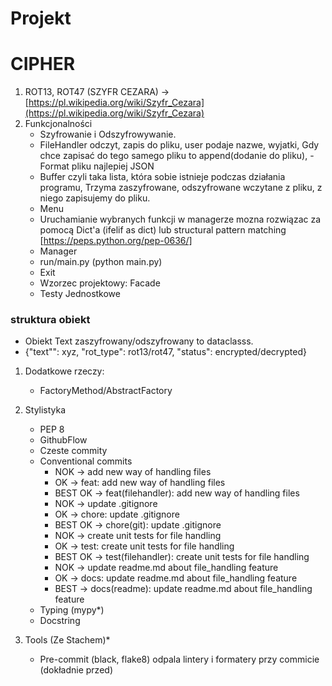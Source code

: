 # Projekt
# CIPHER

1. ROT13, ROT47 (SZYFR CEZARA) -> [https://pl.wikipedia.org/wiki/Szyfr_Cezara](https://pl.wikipedia.org/wiki/Szyfr_Cezara)
2. Funkcjonalności
   - Szyfrowanie i Odszyfrowywanie.
   - FileHandler odczyt, zapis do pliku, user podaje nazwe, wyjatki, Gdy chce zapisać do tego samego pliku to append(dodanie do pliku), - Format pliku najlepiej JSON
   - Buffer czyli taka lista, która sobie istnieje podczas działania programu, Trzyma zaszyfrowane, odszyfrowane wczytane z pliku, z niego zapisujemy do pliku.
   - Menu
   - Uruchamianie wybranych funkcji w managerze mozna rozwiązac za pomocą Dict'a (ifelif as dict) lub structural pattern matching [https://peps.python.org/pep-0636/]
   - Manager
   - run/main.py (python main.py)
   - Exit
   - Wzorzec projektowy: Facade
   - Testy Jednostkowe

### struktura obiekt
- Obiekt Text zaszyfrowany/odszyfrowany to dataclasss.
- {"text"": xyz, "rot_type": rot13/rot47, "status": encrypted/decrypted}

1. Dodatkowe rzeczy:
    - FactoryMethod/AbstractFactory

2. Stylistyka
    - PEP 8
    - GithubFlow
    - Czeste commity
    - Conventional commits
      - NOK -> add new way of handling files
      - OK -> feat: add new way of handling files
      - BEST OK -> feat(filehandler): add new way of handling files
      - NOK -> update .gitignore
      - OK -> chore: update .gitignore
      - BEST OK -> chore(git): update .gitignore
      - NOK -> create unit tests for file handling
      - OK -> test: create unit tests for file handling
      - BEST OK -> test(filehandler): create unit tests for file handling
      - NOK -> update readme.md about file_handling feature
      - OK -> docs: update readme.md about file_handling feature
      - BEST -> docs(readme): update readme.md about file_handling feature
    - Typing (mypy*)
    - Docstring

3. Tools (Ze Stachem)*
   - Pre-commit (black, flake8) odpala lintery i formatery przy commicie (dokładnie przed)
